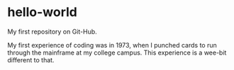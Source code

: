 # hello-world
My first repository on Git-Hub.

My first experience of coding was in 1973, when I punched cards to run through the mainframe at my college campus.  This experience is a wee-bit different to that.


